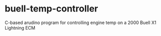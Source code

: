 # buell-temp-controller
C-based arudino program for controlling engine temp on a 2000 Buell X1 Lightning ECM

